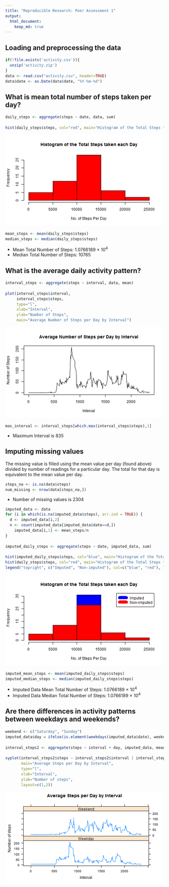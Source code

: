 ```yaml
---
title: "Reproducible Research: Peer Assessment 1"
output: 
  html_document:
    keep_md: true
---
```






## Loading and preprocessing the data

```r
if(!file.exists('activity.csv')){
  unzip('activity.zip')
}
data <- read.csv("activity.csv", header=TRUE)
data$date <- as.Date(data$date, "%Y-%m-%d")
```

## What is mean total number of steps taken per day?

```r
daily_steps <- aggregate(steps ~ date, data, sum)

hist(daily_steps$steps, col="red", main="Histogram of the Total Steps taken each Day", xlab="No. of Steps Per Day")
```

![plot of chunk unnamed-chunk-2](figure/unnamed-chunk-2-1.png) 

```r
mean_steps <- mean(daily_steps$steps)
median_steps <- median(daily_steps$steps)
```
* Mean Total Number of Steps: 1.0766189 &times; 10<sup>4</sup>
* Median Total Number of Steps:  10765

## What is the average daily activity pattern?

```r
interval_steps <- aggregate(steps ~ interval, data, mean)

plot(interval_steps$interval,
     interval_steps$steps, 
     type="l", 
     xlab="Interval", 
     ylab="Number of Steps",
     main="Average Number of Steps per Day by Interval")
```

![plot of chunk unnamed-chunk-3](figure/unnamed-chunk-3-1.png) 

```r
max_interval <- interval_steps[which.max(interval_steps$steps),1]
```

* Maximum Interval is 835

## Imputing missing values
The missing value is filled using the mean value per day (found above) divided by number of readings for a particular day. The total for that day is equivalent to the mean value per day.

```r
steps_na <- is.na(data$steps)
num_missing <- nrow(data[steps_na,])
```
* Number of missing values is 2304


```r
imputed_data <- data
for (i in which(is.na(imputed_data$steps), arr.ind = TRUE)) {
  d <- imputed_data[i,2]
  n <- count(imputed_data[imputed_data$date==d,])
	imputed_data[i,1] <- mean_steps/n
}

imputed_daily_steps <- aggregate(steps ~ date, imputed_data, sum)

hist(imputed_daily_steps$steps, col="blue", main="Histogram of the Total Steps taken each Day", xlab="No. of Steps Per Day")
hist(daily_steps$steps, col="red", main="Histogram of the Total Steps taken each Day", xlab="No. of Steps Per Day", add=T)
legend("topright", c("Imputed", "Non-imputed"), col=c("blue", "red"), lwd=10)
```

![plot of chunk unnamed-chunk-5](figure/unnamed-chunk-5-1.png) 

```r
imputed_mean_steps <- mean(imputed_daily_steps$steps)
imputed_median_steps <- median(imputed_daily_steps$steps)
```

* Imputed Data Mean Total Number of Steps: 1.0766189 &times; 10<sup>4</sup>
* Imputed Data Median Total Number of Steps:  1.0766189 &times; 10<sup>4</sup>


## Are there differences in activity patterns between weekdays and weekends?

```r
weekend <- c("Saturday", "Sunday")
imputed_data$day = ifelse(is.element(weekdays(imputed_data$date), weekend), "Weekend", "Weekday")

interval_steps2 <- aggregate(steps ~ interval + day, imputed_data, mean)

xyplot(interval_steps2$steps ~ interval_steps2$interval | interval_steps2$day, 
       main="Average Steps per Day by Interval",
       type="l",
       xlab="Interval", 
       ylab="Number of steps",
       layout=c(1,2))
```

![plot of chunk unnamed-chunk-6](figure/unnamed-chunk-6-1.png) 
